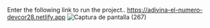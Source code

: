 Enter the following link to run the project.. https://adivina-el-numero-devcor28.netlify.app
![Captura de pantalla (267)](https://github.com/user-attachments/assets/5d600008-a3f4-41ea-9822-a84aaae47101)
